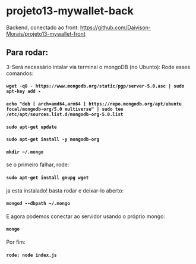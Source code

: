 # projeto13-mywallet-back
Backend, conectado ao front: https://github.com/Daivison-Morais/projeto13-mywallet-front

## Para rodar:

3-Será necessário intalar via terminal o mongoDB (no Ubunto):
    Rode esses comandos:
    
#### `wget -qO - https://www.mongodb.org/static/pgp/server-5.0.asc | sudo apt-key add -`

#### ` echo "deb [ arch=amd64,arm64 ] https://repo.mongodb.org/apt/ubuntu focal/mongodb-org/5.0 multiverse" | sudo tee /etc/apt/sources.list.d/mongodb-org-5.0.list `       

#### ` sudo apt-get update ` 

#### ` sudo apt-get install -y mongodb-org ` 

#### ` mkdir ~/.mongo ` 

se o primeiro falhar, rode:

#### ` sudo apt-get install gnupg wget  `

ja esta instalado! basta rodar e deixar-lo aberto:

#### ` mongod --dbpath ~/.mongo ` 

E agora podemos conectar ao servidor usando o próprio mongo:

#### ` mongo ` 

 Por fim:
#### ` rode: node index.js ` 

        
        
        
        
        
        
    
    
      
        
     
    
        
        
    
    
        
        
   
        
    
    

